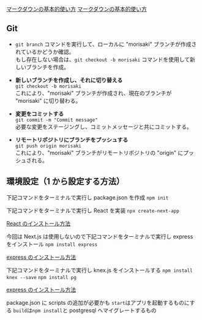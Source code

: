 
[マークダウンの基本的使い方](https://qiita.com/tbpgr/items/989c6badefff69377da7)
[マークダウンの基本的使い方](https://backlog.com/ja/blog/how-to-write-markdown/)

## Git

- `git branch` コマンドを実行して、ローカルに "morisaki" ブランチが作成されているかどうか確認。  
もし存在しない場合は、`git checkout -b morisaki` コマンドを使用して新しいブランチを作成。  

- **新しいブランチを作成し、それに切り替える**  
`git checkout -b morisaki`  
これにより、"morisaki" ブランチが作成され、現在のブランチが "morisaki" に切り替わる。  

- **変更をコミットする**  
`git commit -m "Commit message"`  
必要な変更をステージングし、コミットメッセージと共にコミットする。  

- **リモートリポジトリにブランチをプッシュする**  
`git push origin morisaki`  
これにより、"morisaki" ブランチがリモートリポジトリの "origin" にプッシュされる。  

## 環境設定（1 から設定する方法）

下記コマンドをターミナルで実行し package.json を作成
`npm init`

下記コマンドをターミナルで実行し React を実装
`npx create-next-app`

[React のインストール方法](https://react.dev/learn/start-a-new-react-project)

今回は Next.js は使用しないので下記コマンドをターミナルで実行し express をインストール
`npm install express`

[express のインストール方法](https://expressjs.com/ja/starter/installing.html)

下記コマンドをターミナルで実行し knex.js をインストールする
`npm install knex --save`
`npm install pg`

[express のインストール方法](https://knexjs.org/guide/#node-js)

package.json に scripts の追加が必要かも
`start`はアプリを起動するものにする
`build`は`npm install`と postgresql へマイグレートするもの